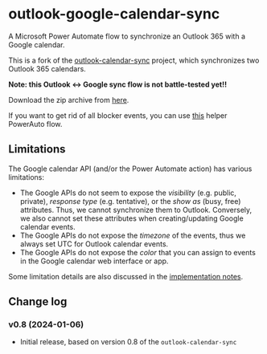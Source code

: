 # outlook-google-calendar-sync
A Microsoft Power Automate flow to synchronize an Outlook 365 with a Google calendar.

This is a fork of the [outlook-calendar-sync](https://github.com/MShekow/outlook-calendar-sync) project, which synchronizes two Outlook 365 calendars.

**Note: this Outlook <-> Google sync flow is not battle-tested yet!!**

Download the zip archive from [here](https://github.com/MShekow/outlook-google-calendar-sync/raw/main/Outlook%20Google%20calendar%20sync%20v0.8.zip).

If you want to get rid of all blocker events, you can use [this](https://github.com/MShekow/outlook-google-calendar-sync/raw/main/Delete%20SyncBlocker%20events.zip) helper PowerAuto flow.

## Limitations

The Google calendar API (and/or the Power Automate action) has various limitations:

- The Google APIs do not seem to expose the _visibility_ (e.g. public, private), _response type_ (e.g. tentative), or the _show as_ (busy, free) attributes. Thus, we cannot synchronize them to Outlook. Conversely, we also cannot set these attributes when creating/updating Google calendar events.
- The Google APIs do not expose the _timezone_ of the events, thus we always set UTC for Outlook calendar events.
- The Google APIs do not expose the _color_ that you can assign to events in the Google calendar web interface or app.

Some limitation details are also discussed in the [implementation notes](implementation-notes.md).

## Change log

### v0.8 (2024-01-06)

* Initial release, based on version 0.8 of the `outlook-calendar-sync`
